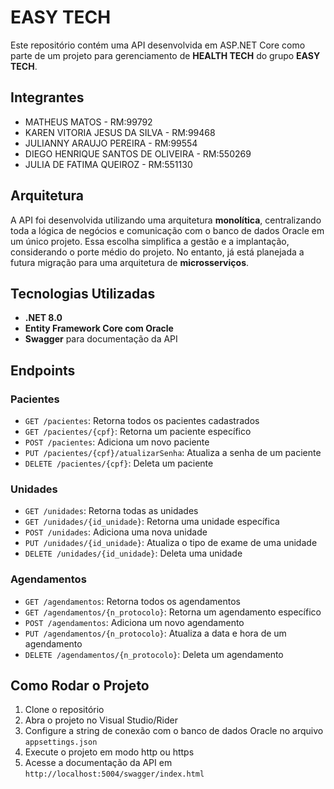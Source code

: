 ﻿# EASY TECH

Este repositório contém uma API desenvolvida em ASP.NET Core como parte de um projeto para gerenciamento de **HEALTH TECH** do grupo **EASY TECH**.

## Integrantes

- MATHEUS MATOS - RM:99792
- KAREN VITORIA JESUS DA SILVA - RM:99468
- JULIANNY ARAUJO PEREIRA - RM:99554
- DIEGO HENRIQUE SANTOS DE OLIVEIRA - RM:550269
- JULIA DE FATIMA QUEIROZ - RM:551130

## Arquitetura

A API foi desenvolvida utilizando uma arquitetura **monolítica**, centralizando toda a lógica de negócios e comunicação com o banco de dados Oracle em um único projeto. Essa escolha simplifica a gestão e a implantação, considerando o porte médio do projeto. No entanto, já está planejada a futura migração para uma arquitetura de **microsserviços**.


## Tecnologias Utilizadas

- **.NET 8.0**
- **Entity Framework Core com Oracle**
- **Swagger** para documentação da API

## Endpoints

### Pacientes
- `GET /pacientes`: Retorna todos os pacientes cadastrados
- `GET /pacientes/{cpf}`: Retorna um paciente específico
- `POST /pacientes`: Adiciona um novo paciente
- `PUT /pacientes/{cpf}/atualizarSenha`: Atualiza a senha de um paciente
- `DELETE /pacientes/{cpf}`: Deleta um paciente

### Unidades
- `GET /unidades`: Retorna todas as unidades
- `GET /unidades/{id_unidade}`: Retorna uma unidade específica
- `POST /unidades`: Adiciona uma nova unidade
- `PUT /unidades/{id_unidade}`: Atualiza o tipo de exame de uma unidade
- `DELETE /unidades/{id_unidade}`: Deleta uma unidade

### Agendamentos
- `GET /agendamentos`: Retorna todos os agendamentos
- `GET /agendamentos/{n_protocolo}`: Retorna um agendamento específico
- `POST /agendamentos`: Adiciona um novo agendamento
- `PUT /agendamentos/{n_protocolo}`: Atualiza a data e hora de um agendamento
- `DELETE /agendamentos/{n_protocolo}`: Deleta um agendamento

## Como Rodar o Projeto

1. Clone o repositório
2. Abra o projeto no Visual Studio/Rider
3. Configure a string de conexão com o banco de dados Oracle no arquivo `appsettings.json`
4. Execute o projeto em modo http ou https
5. Acesse a documentação da API em `http://localhost:5004/swagger/index.html`
